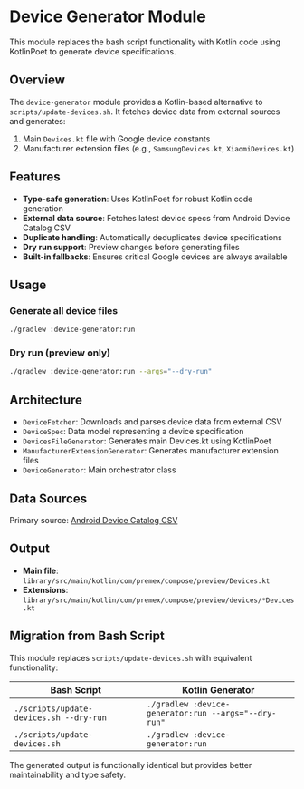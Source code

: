 # Device Generator Module

This module replaces the bash script functionality with Kotlin code using KotlinPoet to generate device specifications.

## Overview

The `device-generator` module provides a Kotlin-based alternative to `scripts/update-devices.sh`. It fetches device data from external sources and generates:

1. Main `Devices.kt` file with Google device constants
2. Manufacturer extension files (e.g., `SamsungDevices.kt`, `XiaomiDevices.kt`)

## Features

- **Type-safe generation**: Uses KotlinPoet for robust Kotlin code generation
- **External data source**: Fetches latest device specs from Android Device Catalog CSV
- **Duplicate handling**: Automatically deduplicates device specifications
- **Dry run support**: Preview changes before generating files
- **Built-in fallbacks**: Ensures critical Google devices are always available

## Usage

### Generate all device files
```bash
./gradlew :device-generator:run
```

### Dry run (preview only)
```bash  
./gradlew :device-generator:run --args="--dry-run"
```

## Architecture

- `DeviceFetcher`: Downloads and parses device data from external CSV
- `DeviceSpec`: Data model representing a device specification
- `DevicesFileGenerator`: Generates main Devices.kt using KotlinPoet
- `ManufacturerExtensionGenerator`: Generates manufacturer extension files
- `DeviceGenerator`: Main orchestrator class

## Data Sources

Primary source: [Android Device Catalog CSV](https://raw.githubusercontent.com/hossain-khan/android-device-catalog-parser/refs/heads/main/lib/src/test/resources/android-devices-catalog.csv)

## Output

- **Main file**: `library/src/main/kotlin/com/premex/compose/preview/Devices.kt`
- **Extensions**: `library/src/main/kotlin/com/premex/compose/preview/devices/*Devices.kt`

## Migration from Bash Script

This module replaces `scripts/update-devices.sh` with equivalent functionality:

| Bash Script | Kotlin Generator |
|-------------|------------------|
| `./scripts/update-devices.sh --dry-run` | `./gradlew :device-generator:run --args="--dry-run"` |
| `./scripts/update-devices.sh` | `./gradlew :device-generator:run` |

The generated output is functionally identical but provides better maintainability and type safety.